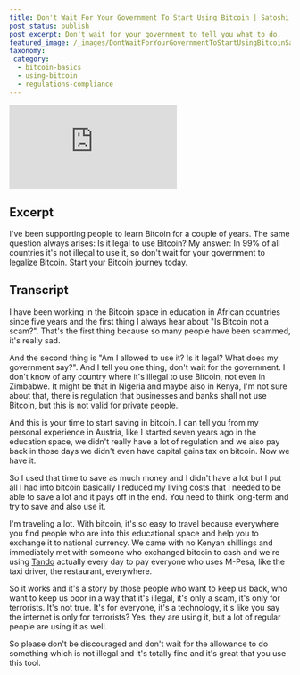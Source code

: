 ```yaml
---
title: Don't Wait For Your Government To Start Using Bitcoin | Satoshi Sister Circle 2024
post_status: publish
post_excerpt: Don't wait for your government to tell you what to do.
featured_image: /_images/DontWaitForYourGovernmentToStartUsingBitcoinSatoshiSisterCircle2024.jpg
taxonomy:
 category:
  - bitcoin-basics
  - using-bitcoin
  - regulations-compliance
---
```


<iframe src="https://player.vimeo.com/video/1040203879?badge=0&amp;autopause=0&amp;player_id=0&amp;app_id=58479" frameborder="0" allow="autoplay; fullscreen; picture-in-picture; clipboard-write; encrypted-media" title="Don&#039;t Wait For Your Government To Start Using Bitcoin | Satoshi Sister Circle 2024"></iframe>

<div style="margin-bottom:30px;"></div>

## Excerpt

I've been supporting people to learn Bitcoin for a couple of years. The same question always arises: Is it legal to use Bitcoin? My answer: In 99% of all countries it's not illegal to use it, so don't wait for your government to legalize Bitcoin. Start your Bitcoin journey today.

## Transcript

I have been working in the Bitcoin space in education in African countries since five years and the first thing I always hear about "Is Bitcoin not a scam?". That's the first thing because so many people have been scammed, it's really sad.

And the second thing is "Am I allowed to use it? Is it legal? What does my government say?". And I tell you one thing, don't wait for the government. I don't know of any country where it's illegal to use Bitcoin, not even in Zimbabwe. It might be that in Nigeria and maybe also in Kenya, I'm not sure about that, there is regulation that businesses and banks shall not use Bitcoin, but this is not valid for private people.

And this is your time to start saving in bitcoin. I can tell you from my personal experience in Austria, like I started seven years ago in the education space, we didn't really have a lot of regulation and we also pay back in those days we didn't even have capital gains tax on bitcoin. Now we have it.

So I used that time to save as much money and I didn't have a lot but I put all I had into bitcoin basically I reduced my living costs that I needed to be able to save a lot and it pays off in the end. You need to think long-term and try to save and also use it.

I'm traveling a lot. With bitcoin, it's so easy to travel because everywhere you find people who are into this educational space and help you to exchange it to national currency. We came with no Kenyan shillings and immediately met with someone who exchanged bitcoin to cash and we're using [Tando](https://tando.me/) actually every day to pay everyone who uses M-Pesa, like the taxi driver, the restaurant, everywhere.

So it works and it's a story by those people who want to keep us back, who want to keep us poor in a way that it's illegal, it's only a scam, it's only for terrorists. It's not true. It's for everyone, it's a technology, it's like you say the internet is only for terrorists? Yes, they are using it, but a lot of regular people are using it as well.

So please don't be discouraged and don't wait for the allowance to do something which is not illegal and it's totally fine and it's great that you use this tool.
